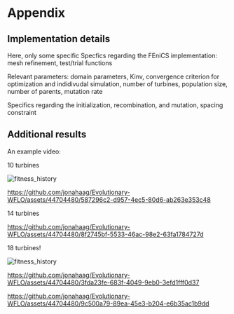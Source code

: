 # Appendix

## Implementation details

Here, only some specific 
Specfics regarding the FEniCS implementation: mesh refinement, test/trial functions

Relevant parameters: domain parameters, Kinv, convergence criterion for optimization and indidivudal simulation, number of turbines, population size, number of parents, mutation rate

Specifics regarding the initialization, recombination, and mutation, spacing constraint


## Additional results

An example video:

10 turbines

![fitness_history](https://github.com/jonahaag/Evolutionary-WFLO/assets/44704480/d9e00d3c-cfc5-4431-b5ba-3ef9e6c23aab)

https://github.com/jonahaag/Evolutionary-WFLO/assets/44704480/587296c2-d957-4ec5-80d6-ab263e353c48

14 turbines

https://github.com/jonahaag/Evolutionary-WFLO/assets/44704480/8f2745bf-5533-46ac-98e2-63fa1784727d

18 turbines!

![fitness_history](https://github.com/jonahaag/Evolutionary-WFLO/assets/44704480/9237bb69-dda3-40bd-bc13-0cede6cc2e91)

https://github.com/jonahaag/Evolutionary-WFLO/assets/44704480/3fda23fe-683f-4049-9eb0-3efd1fff0d37

https://github.com/jonahaag/Evolutionary-WFLO/assets/44704480/9c500a79-89ea-45e3-b204-e6b35ac1b9dd

